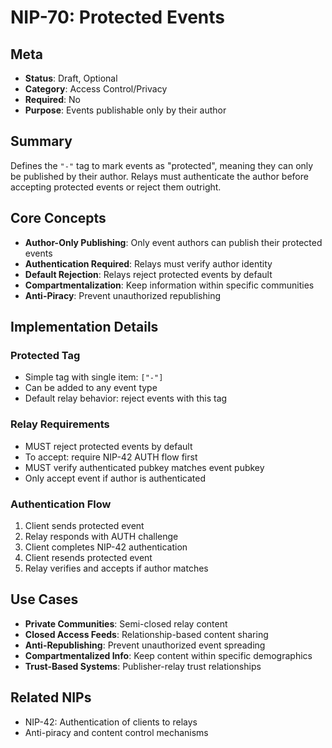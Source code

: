# NIP-70: Protected Events

## Meta
- **Status**: Draft, Optional
- **Category**: Access Control/Privacy
- **Required**: No
- **Purpose**: Events publishable only by their author

## Summary
Defines the `"-"` tag to mark events as "protected", meaning they can only be published by their author. Relays must authenticate the author before accepting protected events or reject them outright.

## Core Concepts
- **Author-Only Publishing**: Only event authors can publish their protected events
- **Authentication Required**: Relays must verify author identity
- **Default Rejection**: Relays reject protected events by default
- **Compartmentalization**: Keep information within specific communities
- **Anti-Piracy**: Prevent unauthorized republishing

## Implementation Details
### Protected Tag
- Simple tag with single item: `["-"]`
- Can be added to any event type
- Default relay behavior: reject events with this tag

### Relay Requirements
- MUST reject protected events by default
- To accept: require NIP-42 AUTH flow first
- MUST verify authenticated pubkey matches event pubkey
- Only accept event if author is authenticated

### Authentication Flow
1. Client sends protected event
2. Relay responds with AUTH challenge
3. Client completes NIP-42 authentication
4. Client resends protected event
5. Relay verifies and accepts if author matches

## Use Cases
- **Private Communities**: Semi-closed relay content
- **Closed Access Feeds**: Relationship-based content sharing
- **Anti-Republishing**: Prevent unauthorized event spreading
- **Compartmentalized Info**: Keep content within specific demographics
- **Trust-Based Systems**: Publisher-relay trust relationships

## Related NIPs
- NIP-42: Authentication of clients to relays
- Anti-piracy and content control mechanisms 